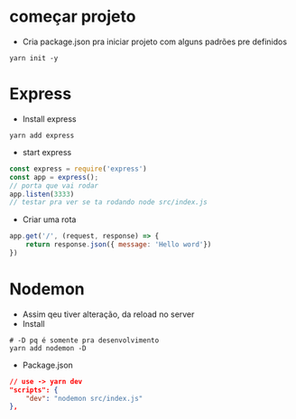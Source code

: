 # começar projeto
- Cria package.json pra iniciar projeto com alguns padrões pre definidos
```shell
yarn init -y
```

# Express
- Install express
```shell
yarn add express
```

- start express
```js
const express = require('express')
const app = express();
// porta que vai rodar
app.listen(3333)
// testar pra ver se ta rodando node src/index.js
```

- Criar uma rota
```js
app.get('/', (request, response) => {
    return response.json({ message: 'Hello word'})
})
```

# Nodemon
- Assim qeu tiver alteração, da reload no server
- Install
```shell
# -D pq é somente pra desenvolvimento
yarn add nodemon -D
```

- Package.json
```json
// use -> yarn dev
"scripts": {
    "dev": "nodemon src/index.js"
},
```